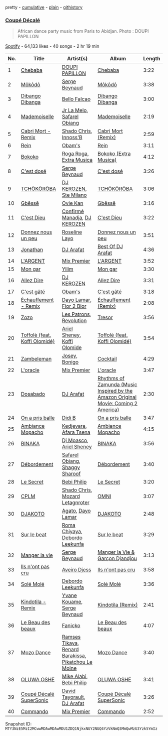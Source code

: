 pretty - [cumulative](/playlists/cumulative/37i9dQZF1DX0z1epx5KTtS.md) - [plain](/playlists/plain/37i9dQZF1DX0z1epx5KTtS) - [githistory](https://github.githistory.xyz/mackorone/spotify-playlist-archive/blob/main/playlists/plain/37i9dQZF1DX0z1epx5KTtS)

### [Coupé Décalé](https://open.spotify.com/playlist/37i9dQZF1DX0z1epx5KTtS)

> African dance party music from Paris to Abidjan\. Photo : DOUPI PAPILLON

[Spotify](https://open.spotify.com/user/spotify) - 64,133 likes - 40 songs - 2 hr 19 min

| No. | Title | Artist(s) | Album | Length |
|---|---|---|---|---|
| 1 | [Chebaba](https://open.spotify.com/track/2GrBcbY5ui7yYD9cz1qalO) | [DOUPI PAPILLON](https://open.spotify.com/artist/0Ndfw3wuP0M6OTL0jv96le) | [Chebaba](https://open.spotify.com/album/1oxFxatESpXiF5NxLToR74) | 3:22 |
| 2 | [Môkôdô](https://open.spotify.com/track/6h8y0m2kxxmmpqWRnRIQ6h) | [Serge Beynaud](https://open.spotify.com/artist/5ec33wcEQ79fGKDP3SK6D1) | [Môkôdô](https://open.spotify.com/album/0EyG4YFFoRm8WJyXvHRJfD) | 3:38 |
| 3 | [Dibango Dibanga](https://open.spotify.com/track/5JjlAXr0s5A1S9JSUBTN8U) | [Bello Falcao](https://open.spotify.com/artist/3bskvfAKK6Qmmzx5LDtP9R) | [Dibango Dibanga](https://open.spotify.com/album/1K8UMbxiHBMAfI5eGF7cuX) | 3:00 |
| 4 | [Mademoiselle](https://open.spotify.com/track/3Vt5QZrsmeOESKmpciE4ks) | [Jr La Melo](https://open.spotify.com/artist/66zu5ZivCIIEf7agz4ZMrU), [Safarel Obiang](https://open.spotify.com/artist/6AmjB7L0xr4B5iriGwHjxK) | [Mademoiselle](https://open.spotify.com/album/2vA35OUTpM5gVmTPnTGSnC) | 2:19 |
| 5 | [Cabri Mort \- Remix](https://open.spotify.com/track/6oMr9YN0oodyAnR8lfiHZ2) | [Shado Chris](https://open.spotify.com/artist/1Cy58GZRk3TYmX0pb6pExg), [Innoss'B](https://open.spotify.com/artist/1nLQWXXs7ZauI4SC6rUFPV) | [Cabri Mort \(Remix\)](https://open.spotify.com/album/2wEh88diaPfNN7VAJ0plXC) | 2:59 |
| 6 | [Rein](https://open.spotify.com/track/5v3phnlqL1HJWobXYH0WHo) | [Obam's](https://open.spotify.com/artist/6MtWmIeWlDa4xvd5nWf5hq) | [Rein](https://open.spotify.com/album/6dkkDjeELnGdewas8yuB2E) | 3:11 |
| 7 | [Bokoko](https://open.spotify.com/track/1DSdM1nslwDn8JlHElw6Yc) | [Roga Roga](https://open.spotify.com/artist/2L1TvC8zgIymRxaa32TWug), [Extra Musica](https://open.spotify.com/artist/5b93AJQpEWNI8b1X6Nu99K) | [Bokoko \(Extra Musica\)](https://open.spotify.com/album/6UQuvYAa0xee2V2Wh4W3o6) | 4:12 |
| 8 | [C'est dosé](https://open.spotify.com/track/0UWLz61FiuLAEcpLebbvZB) | [Serge Beynaud](https://open.spotify.com/artist/5ec33wcEQ79fGKDP3SK6D1) | [C'est dosé](https://open.spotify.com/album/5FY4VGL8QWWn3Vu6gNrKQ5) | 3:26 |
| 9 | [TCHÔKÔRÔBA](https://open.spotify.com/track/3sUcopiGb0rdBfKNprd2Pa) | [DJ KEROZEN](https://open.spotify.com/artist/6CPW7jlE6totfvrymgqV7W), [Ste Milano](https://open.spotify.com/artist/3z0zOzORjgGBn9NdYfgRYd) | [TCHÔKÔRÔBA](https://open.spotify.com/album/1NUTQf3AsMDfcCdshXx2gL) | 3:06 |
| 10 | [Gbêssê](https://open.spotify.com/track/4HnSuaffFKg2FveLpOubAr) | [Ovie Kan](https://open.spotify.com/artist/3nKWXc2kFHNOhjr37rkvqd) | [Gbêssê](https://open.spotify.com/album/60ZH03fBOxrVsHuP5VTdee) | 3:16 |
| 11 | [C'est Dieu](https://open.spotify.com/track/0lzg8WWNBXrp6IAcMNGU54) | [Confirmé Manadja](https://open.spotify.com/artist/0Ay3wxcNxGlLwwZe6KOcpY), [DJ KEROZEN](https://open.spotify.com/artist/6CPW7jlE6totfvrymgqV7W) | [C'est Dieu](https://open.spotify.com/album/5pDcPJPOZzUkE4dPqoxHzV) | 3:22 |
| 12 | [Donnez nous un peu](https://open.spotify.com/track/2XnpZ2HWVvEJqUhyhQBGZj) | [Roseline Layo](https://open.spotify.com/artist/3vrK28yYXzDOifqaD3YyEI) | [Donnez nous un peu](https://open.spotify.com/album/3uF6riPOUySzte9e68eXUu) | 3:51 |
| 13 | [Jonathan](https://open.spotify.com/track/11JSSg1ZbE0BXKlEj5qEfO) | [DJ Arafat](https://open.spotify.com/artist/0ipkUaXENFuJxWcCFfXXQ8) | [Best Of DJ Arafat](https://open.spotify.com/album/36E4Ue8a0lAO0jHMDmiqNK) | 4:36 |
| 14 | [L'ARGENT](https://open.spotify.com/track/7scxQF1Vtekl1t8ZEQP8Rp) | [Mix Premier](https://open.spotify.com/artist/36gxOWwXw9Im9ZiVVMO0XY) | [L'ARGENT](https://open.spotify.com/album/1ddf374lK7mJLNirc8dvOS) | 3:52 |
| 15 | [Mon gar](https://open.spotify.com/track/2OtsMf8cvkkogm5yJZyh44) | [Yilim](https://open.spotify.com/artist/1UAzbRXl5HrFENZFNtmO09) | [Mon gar](https://open.spotify.com/album/7KSSQ9nredhRwgVpwU6jBe) | 3:30 |
| 16 | [Allez Dire](https://open.spotify.com/track/1zxQQU3fRRPnpVKM8bd1cf) | [DJ KEROZEN](https://open.spotify.com/artist/6CPW7jlE6totfvrymgqV7W) | [Allez Dire](https://open.spotify.com/album/3Z9MaFaOQTvNmwK0PGrsve) | 3:31 |
| 17 | [C'est gâté](https://open.spotify.com/track/5lFhAaksXwDqd0SCj9pK5V) | [Obam's](https://open.spotify.com/artist/6MtWmIeWlDa4xvd5nWf5hq) | [C'est gâté](https://open.spotify.com/album/0WAvLhOtVWCj7DiRtSi5MX) | 3:18 |
| 18 | [Échauffement \- Remix](https://open.spotify.com/track/7FrQ65IHw0NCJOPsm2mAML) | [Dayo Lamar](https://open.spotify.com/artist/05bfMROifJpylezJUnm10j), [Fior 2 Bior](https://open.spotify.com/artist/1Aa3gpwuQeWHXUkjCa6BrL) | [Échauffement \(Remix\)](https://open.spotify.com/album/5oBjhFTdm6JAMsJfCxY1dR) | 2:08 |
| 19 | [Zozo](https://open.spotify.com/track/1Syhx5tRxvICLuxeDVwHIp) | [Les Patrons](https://open.spotify.com/artist/1nsZMNRP1vmtIat8hD4bHg), [Revolution](https://open.spotify.com/artist/0psAr2Os4y9mRbgas7mHpk) | [Tresor](https://open.spotify.com/album/70u6kE9EXGjpNdjtPiqRJ6) | 3:56 |
| 20 | [Toffolè \(feat\. Koffi Olomidé\)](https://open.spotify.com/track/5SDXcxvvxGoLbfRKg8cX9x) | [Ariel Sheney](https://open.spotify.com/artist/7BrWXBFjUPeU8RNS3KL98b), [Koffi Olomide](https://open.spotify.com/artist/7e14Bh8oZXNRmZxjhhTARb) | [Toffolè \(feat\. Koffi Olomidé\)](https://open.spotify.com/album/6pFvsYQ82OZLx1t5dtIxlQ) | 3:54 |
| 21 | [Zambeleman](https://open.spotify.com/track/5QqYi2I1W5qWs492jukBhc) | [Josey](https://open.spotify.com/artist/5Dd8Qrck8pEc9EucV9xdjq), [Bonigo](https://open.spotify.com/artist/6haKYR8zgWMWv4VK8TYBME) | [Cocktail](https://open.spotify.com/album/6a79UcGIGSIDsTPgKoKepN) | 4:29 |
| 22 | [L'oracle](https://open.spotify.com/track/5ipGUUPcatXiBmrHhGJemN) | [Mix Premier](https://open.spotify.com/artist/36gxOWwXw9Im9ZiVVMO0XY) | [L'oracle](https://open.spotify.com/album/2vKHZakByZuHKbitRaflRc) | 3:47 |
| 23 | [Dosabado](https://open.spotify.com/track/5g9YSheBayQuouTCHXDJt6) | [DJ Arafat](https://open.spotify.com/artist/0ipkUaXENFuJxWcCFfXXQ8) | [Rhythms of Zamunda \(Music Inspired by the Amazon Original Movie: Coming 2 America\)](https://open.spotify.com/album/3OelY3WvwTxAQGBGgdxEPn) | 2:30 |
| 24 | [On a pris balle](https://open.spotify.com/track/3VqaDBt6C9pNns6didf0QM) | [Didi B](https://open.spotify.com/artist/2FwWGogJ04HZdALWeMxZA4) | [On a pris balle](https://open.spotify.com/album/5m5yg13KGziSTHUsOpuBOo) | 3:47 |
| 25 | [Ambiance Mopacho](https://open.spotify.com/track/2M4f4coh903vjprofqQcrW) | [Kedjevara](https://open.spotify.com/artist/0aP3R0xostpYHSxtLFmny6), [Afara Tsena](https://open.spotify.com/artist/6DBlaKCGO6sSnjDopf2bwP) | [Ambiance Mopacho](https://open.spotify.com/album/5QgIL8XeuoJgyqUeXEx1g6) | 4:15 |
| 26 | [BINAKA](https://open.spotify.com/track/4G5lllH9iGUSyFkMDwabMU) | [Dj Moasco](https://open.spotify.com/artist/6AfzTdenXg9xaTui9NXoRa), [Ariel Sheney](https://open.spotify.com/artist/7BrWXBFjUPeU8RNS3KL98b) | [BINAKA](https://open.spotify.com/album/0zCYYMTHLUKVTeGJm1w8lh) | 3:56 |
| 27 | [Débordement](https://open.spotify.com/track/1O5ZMazV82oegjqaXrphT5) | [Safarel Obiang](https://open.spotify.com/artist/6AmjB7L0xr4B5iriGwHjxK), [Shaggy Sharoof](https://open.spotify.com/artist/2OjFYRzMa5iBpYqJfWVCYg) | [Débordement](https://open.spotify.com/album/6hWIrIYXRphvEAuUy90cpM) | 3:40 |
| 28 | [Le Secret](https://open.spotify.com/track/09V5sBv2hhBXSRjXSAB3sb) | [Bebi Philip](https://open.spotify.com/artist/4DPAkF8h2JInYO0wOLQhRt) | [Le Secret](https://open.spotify.com/album/1h9Xp386wUIbffEgODh4ic) | 3:20 |
| 29 | [CPLM](https://open.spotify.com/track/1nMW4kWWNlCdZ5YWoUURm8) | [Shado Chris](https://open.spotify.com/artist/1Cy58GZRk3TYmX0pb6pExg), [Mozard Letagnroter](https://open.spotify.com/artist/6gpi6KpAKEKb5YBHLKxOEo) | [OMNI](https://open.spotify.com/album/7IdUJMA4X3IzzrQeWfMJJ4) | 3:07 |
| 30 | [DJAKOTO](https://open.spotify.com/track/4bbLwc6FSnibrV6iZeJ2hM) | [Agato](https://open.spotify.com/artist/7sDqcdPnwu8MAy5zulMiNz), [Dayo Lamar](https://open.spotify.com/artist/05bfMROifJpylezJUnm10j) | [DJAKOTO](https://open.spotify.com/album/6UylXYPAXpU6Ohpm2Y8Ad5) | 2:48 |
| 31 | [Sur le beat](https://open.spotify.com/track/2Mz0CKrmFgbLxfV44EbOcI) | [Roma Chiyaya](https://open.spotify.com/artist/2aHgdotevWLyzsIMyeLMX0), [Debordo Leekunfa](https://open.spotify.com/artist/5FifERNGZjGW4axWwm0Q8f) | [Sur le beat](https://open.spotify.com/album/0vrSnFVV7uZ9AzQXpNi5Zz) | 3:29 |
| 32 | [Manger la vie](https://open.spotify.com/track/6DCVOdL5lk2FxHXZ54T5Eb) | [Serge Beynaud](https://open.spotify.com/artist/5ec33wcEQ79fGKDP3SK6D1) | [Manger la Vie & Garçon Djandjou](https://open.spotify.com/album/7dcAf4da4ajOExJSD7N8Lr) | 3:13 |
| 33 | [Ils n'ont pas cru](https://open.spotify.com/track/4NmG4x6MnVtv1SPDYkYf7b) | [Aveiro Djess](https://open.spotify.com/artist/4lypn4ixPqyT9o2OLDCEsf) | [Ils n'ont pas cru](https://open.spotify.com/album/5DlZKO83y2BTB7iDCWzuvd) | 3:58 |
| 34 | [Solé Molé](https://open.spotify.com/track/2Y6dWajudXnoL8ABsSRMpC) | [Debordo Leekunfa](https://open.spotify.com/artist/5FifERNGZjGW4axWwm0Q8f) | [Solé Molé](https://open.spotify.com/album/3uwZVh63OTVP10CYLGbUhF) | 3:36 |
| 35 | [Kindotila \- Remix](https://open.spotify.com/track/0ZxIKjaUl31uLgla5QJILZ) | [Yvane Kouame](https://open.spotify.com/artist/3C5aa2x3FFL4JdVjXKJYwP), [Serge Beynaud](https://open.spotify.com/artist/5ec33wcEQ79fGKDP3SK6D1) | [Kindotila \(Remix\)](https://open.spotify.com/album/1TMpL7PorVe5YKhc2zlf3L) | 2:41 |
| 36 | [Le Beau des beaux](https://open.spotify.com/track/2T5E3D3TLTJS50VNNqkZJf) | [Fanicko](https://open.spotify.com/artist/5w4rQV4ajaclFQUATqeo4p) | [Le Beau des beaux](https://open.spotify.com/album/4e9R1lhWaPLrNxAdGHrd70) | 4:07 |
| 37 | [Mozo Dance](https://open.spotify.com/track/0dwgVvBmuaoiJJUOkNS8VX) | [Ramses Tikaya](https://open.spotify.com/artist/0q00AIYSAbXj18rBqWCYT1), [Renard Barakissa](https://open.spotify.com/artist/723b4uVlhopiahp6hgHGRj), [Pikatchou Le Moine](https://open.spotify.com/artist/2I1IZqjxZgLQmBSkk7LZl2) | [Mozo Dance](https://open.spotify.com/album/4CfE5TqPCpZTJ5YvKAZhVb) | 3:40 |
| 38 | [OLUWA OSHE](https://open.spotify.com/track/0ocKa3ZwyFVGfm2pb1xaUc) | [Mike Alabi](https://open.spotify.com/artist/6oWQR8FVaUVuvDITh8AIwM), [Bebi Philip](https://open.spotify.com/artist/4DPAkF8h2JInYO0wOLQhRt) | [OLUWA OSHE](https://open.spotify.com/album/5sQZ8G7IXc9SkjdgOuAikB) | 3:41 |
| 39 | [Coupé Décalé SuperSonic](https://open.spotify.com/track/3WaX1ciQMCAuI9kAD8xpTQ) | [David Tayorault](https://open.spotify.com/artist/5fGgmiJ78nMM0AnnbdqBcO), [DJ Arafat](https://open.spotify.com/artist/0ipkUaXENFuJxWcCFfXXQ8) | [Coupé Décalé SuperSonic](https://open.spotify.com/album/2zj72TEqodhRAAPb4ngQ0q) | 3:26 |
| 40 | [Commando](https://open.spotify.com/track/1FKK9VxAHmqPBXW6WRun5S) | [Mix Premier](https://open.spotify.com/artist/36gxOWwXw9Im9ZiVVMO0XY) | [Commando](https://open.spotify.com/album/34fhvumHC8dqlDhZBaWSXd) | 2:52 |

Snapshot ID: `MTY3NzE5MzI2MCwwMDAwMDAwMDU1ZDQ1NjkxNGY2NGQ4YzVkNmQ3MmQwMzU3Yzk5YmIz`
